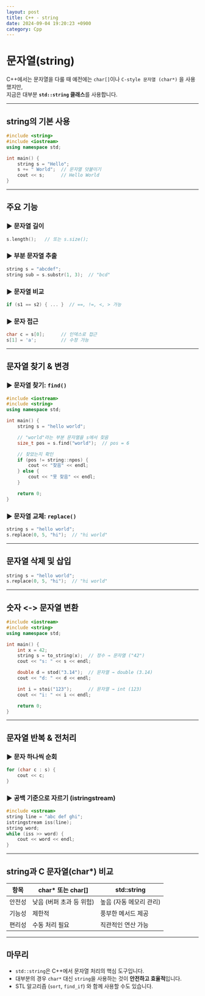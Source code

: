 ```yaml
---
layout: post
title: C++ - string
date: 2024-09-04 19:20:23 +0900
category: Cpp
---
```

# 문자열(string)

C++에서는 문자열을 다룰 때 예전에는 `char[]`이나 `C-style 문자열 (char*)` 을 사용했지만,  
지금은 대부분 **`std::string` 클래스**를 사용합니다.

---

## string의 기본 사용

```cpp
#include <string>
#include <iostream>
using namespace std;

int main() {
    string s = "Hello";
    s += " World";  // 문자열 덧붙이기
    cout << s;      // Hello World
}
```

---

## 주요 기능

### ▶ 문자열 길이

```cpp
s.length();   // 또는 s.size();
```

### ▶ 부분 문자열 추출

```cpp
string s = "abcdef";
string sub = s.substr(1, 3);  // "bcd"
```

### ▶ 문자열 비교

```cpp
if (s1 == s2) { ... }  // ==, !=, <, > 가능
```

### ▶ 문자 접근

```cpp
char c = s[0];      // 인덱스로 접근
s[1] = 'a';         // 수정 가능
```

---

## 문자열 찾기 & 변경

### ▶ 문자열 찾기: `find()`

```cpp
#include <iostream>
#include <string>
using namespace std;

int main() {
    string s = "hello world";

    // "world"라는 부분 문자열을 s에서 찾음
    size_t pos = s.find("world");  // pos = 6

    // 찾았는지 확인
    if (pos != string::npos) {
        cout << "찾음" << endl;
    } else {
        cout << "못 찾음" << endl;
    }

    return 0;
}
```

### ▶ 문자열 교체: `replace()`

```cpp
string s = "hello world";
s.replace(0, 5, "hi");  // "hi world"
```

---

## 문자열 삭제 및 삽입

```cpp
string s = "hello world";
s.replace(0, 5, "hi");  // "hi world"
```

---

## 숫자 <-> 문자열 변환

```cpp
#include <iostream>
#include <string>
using namespace std;

int main() {
    int x = 42;
    string s = to_string(x);  // 정수 → 문자열 ("42")
    cout << "s: " << s << endl;

    double d = stod("3.14");  // 문자열 → double (3.14)
    cout << "d: " << d << endl;

    int i = stoi("123");      // 문자열 → int (123)
    cout << "i: " << i << endl;

    return 0;
}
```

---

## 문자열 반복 & 전처리

### ▶ 문자 하나씩 순회

```cpp
for (char c : s) {
    cout << c;
}
```

### ▶ 공백 기준으로 자르기 (istringstream)

```cpp
#include <sstream>
string line = "abc def ghi";
istringstream iss(line);
string word;
while (iss >> word) {
    cout << word << endl;
}
```

---

## string과 C 문자열(char*) 비교

| 항목         | char* 또는 char[] | std::string     |
|--------------|--------------------|-----------------|
| 안전성        | 낮음 (버퍼 초과 등 위험) | 높음 (자동 메모리 관리) |
| 기능성        | 제한적             | 풍부한 메서드 제공 |
| 편리성        | 수동 처리 필요       | 직관적인 연산 가능 |

---

## 마무리

- `std::string`은 C++에서 문자열 처리의 핵심 도구입니다.
- 대부분의 경우 `char*` 대신 `string`을 사용하는 것이 **안전하고 효율적**입니다.
- STL 알고리즘 (`sort`, `find_if`) 와 함께 사용할 수도 있습니다.